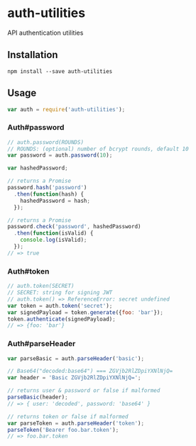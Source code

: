 # auth-utilities
API authentication utilities

## Installation
`npm install --save auth-utilities`

## Usage
```javascript
var auth = require('auth-utilities');
```

### Auth#password
```javascript
// auth.password(ROUNDS)
// ROUNDS: (optional) number of bcrypt rounds, default 10
var password = auth.password(10);

var hashedPassword;

// returns a Promise
password.hash('password')
  .then(function(hash) {
    hashedPassword = hash;
  });

// returns a Promise
password.check('password', hashedPassword)
  .then(function(isValid) {
    console.log(isValid);
  });
// => true
```

### Auth#token
```javascript
// auth.token(SECRET)
// SECRET: string for signing JWT
// auth.token() => ReferenceError: secret undefined
var token = auth.token('secret');
var signedPayload = token.generate({foo: 'bar'});
token.authenticate(signedPayload);
// => {foo: 'bar'}
```

### Auth#parseHeader
```javascript
var parseBasic = auth.parseHeader('basic');

// Base64("decoded:base64") === ZGVjb2RlZDpiYXNlNjQ=
var header = 'Basic ZGVjb2RlZDpiYXNlNjQ=';

// returns user & password or false if malformed
parseBasic(header);
// => { user: 'decoded', password: 'base64' }

// returns token or false if malformed
var parseToken = auth.parseHeader('token');
parseToken('Bearer foo.bar.token');
// => foo.bar.token
```
